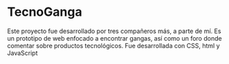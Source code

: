 # TecnoGanga

Este proyecto fue desarrollado por tres compañeros más, a parte de mí. Es un prototipo de web enfocado
a encontrar gangas, así como un foro donde comentar sobre productos tecnológicos. 
Fue desarrollada con CSS, html y JavaScript
